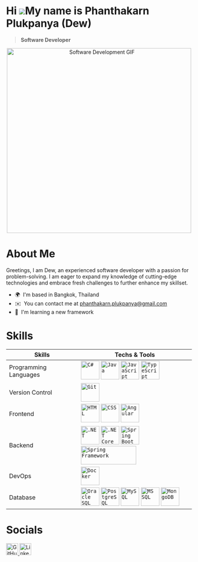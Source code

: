 Hi ![](https://user-images.githubusercontent.com/18350557/176309783-0785949b-9127-417c-8b55-ab5a4333674e.gif)My name is Phanthakarn Plukpanya (Dew)
=============================================================================================================================================

> **Software Developer**

<div align="center">
  <img src="https://s11.gifyu.com/images/ScXLu.gif" alt="Software Development GIF" width="500">
</div>



# About Me
Greetings, I am Dew, an experienced software developer with a passion for problem-solving. I am eager to expand my knowledge of cutting-edge technologies and embrace fresh challenges to further enhance my skillset.

* 🌍  I'm based in Bangkok, Thailand
* ✉️  You can contact me at [phanthakarn.plukpanya@gmail.com](mailto:phanthakarn.plukpanya@gmail.com)
* 🧠  I'm learning a new framework

# Skills

| Skills            | Techs & Tools |
|-------------------|---------------|
| Programming Languages      | <code><a href="#" target="_blank" rel="noreferrer"><img src="https://upload.wikimedia.org/wikipedia/commons/b/bd/Logo_C_sharp.svg" title="C#" alt="C#" width="50" height="50"/></a></code> <code><a href="#" target="_blank" rel="noreferrer"><img src="https://brandslogos.com/wp-content/uploads/images/large/java-logo-1.png" title="Java" alt="Java" width="50" height="50"/></a></code> <code><a href="#" target="_blank" rel="noreferrer"><img src="https://upload.wikimedia.org/wikipedia/commons/thumb/6/6a/JavaScript-logo.png/800px-JavaScript-logo.png" title="JavaScript" alt="JavaScript" width="50" height="50"/></a></code> <code><a href="#" target="_blank" rel="noreferrer"><img src="https://upload.wikimedia.org/wikipedia/commons/thumb/4/4c/Typescript_logo_2020.svg/1200px-Typescript_logo_2020.svg.png" title="TypeScript" alt="TypeScript" width="50" height="50"/></a></code> |
| Version Control   | <code><a href="#" target="_blank" rel="noreferrer"><img src="https://git-scm.com/images/logos/downloads/Git-Icon-1788C.png" title="Git" alt="Git" width="50" height="50"/></a></code> |
| Frontend          | <code><a href="#" target="_blank" rel="noreferrer"><img src="https://upload.wikimedia.org/wikipedia/commons/6/61/HTML5_logo_and_wordmark.svg" title="HTML" alt="HTML" width="50" height="50"/></a></code> <code><a href="#" target="_blank" rel="noreferrer"><img src="https://upload.wikimedia.org/wikipedia/commons/d/d5/CSS3_logo_and_wordmark.svg" title="CSS" alt="CSS" width="50" height="50"/></a></code> <code><a href="#" target="_blank" rel="noreferrer"><img src="https://upload.wikimedia.org/wikipedia/commons/c/cf/Angular_full_color_logo.svg" title="Angular" alt="Angular" width="50" height="50"/></a></code> |
| Backend           | <code><a href="#" target="_blank" rel="noreferrer"><img src="https://upload.wikimedia.org/wikipedia/commons/0/0e/Microsoft_.NET_logo.png" title=".NET" alt=".NET" width="50" height="50"/></a></code> <code><a href="#" target="_blank" rel="noreferrer"><img src="https://upload.wikimedia.org/wikipedia/commons/thumb/e/ee/.NET_Core_Logo.svg/1200px-.NET_Core_Logo.svg.png" title=".NET Core" alt=".NET Core" width="50" height="50"/></a></code> <code><a href="#" target="_blank" rel="noreferrer"><img src="https://dz2cdn1.dzone.com/storage/temp/12434118-spring-boot-logo.png" title="Spring Boot" alt="Spring Boot" width="50" height="50"/></a></code> <code><a href="#" target="_blank" rel="noreferrer"><img src="https://www.trainingnepal.com/wp-content/uploads/2023/05/Spring-Framework.jpg" title="Spring Framework" alt="Spring Framework" width="150" height="50"/></a></code> |
| DevOps  | <code><a href="#" target="_blank" rel="noreferrer"><img src="https://www.docker.com/wp-content/uploads/2022/03/vertical-logo-monochromatic.png" title="Docker" alt="Docker" width="50" height="50"/></a></code> |
| Database          | <code><a href="#" target="_blank" rel="noreferrer"><img src="https://www.solutia.cz/wp-content/uploads/2023/05/learn_oracle_database.png" title="Oracle SQL" alt="Oracle SQL" width="50" height="50"/></a></code> <code><a href="#" target="_blank" rel="noreferrer"><img src="https://images.g2crowd.com/uploads/product/image/large_detail/large_detail_251be2af3ae607c45c14e816eaa1cf41/postgresql.png" title="PostgreSQL" alt="PostgreSQL" width="50" height="50"/></a></code> <code><a href="#" target="_blank" rel="noreferrer"><img src="https://cdn.freebiesupply.com/logos/large/2x/mysql-5-logo-png-transparent.png" title="MySQL" alt="MySQL" width="50" height="50"/></a></code> <code><a href="#" target="_blank" rel="noreferrer"><img src="https://www.freeiconspng.com/thumbs/sql-server-icon-png/sql-server-icon-png-8.png" title="MS SQL" alt="MS SQL" width="50" height="50"/></a></code> <code><a href="#" target="_blank" rel="noreferrer"><img src="https://www.pngall.com/wp-content/uploads/13/Mongodb-PNG-Image-HD.png" title="MongoDB" alt="MongoDB" width="50" height="50"/></a></code>  |


# Socials

<p align="left">
  <a href="https://www.github.com/phanthakarnp1997" target="_blank" rel="noreferrer">
    <picture>
      <source media="(prefers-color-scheme: dark)" srcset="https://raw.githubusercontent.com/danielcranney/readme-generator/main/public/icons/socials/github-dark.svg" />
      <source media="(prefers-color-scheme: light)" srcset="https://raw.githubusercontent.com/danielcranney/readme-generator/main/public/icons/socials/github.svg" />
      <img src="https://raw.githubusercontent.com/danielcranney/readme-generator/main/public/icons/socials/github.svg" width="32" height="32" alt="GitHub" />
    </picture>
  </a>
  <a href="https://www.linkedin.com/in/phanthakarn-plukpanya-358863193" target="_blank" rel="noreferrer">
    <picture>
      <source media="(prefers-color-scheme: dark)" srcset="https://raw.githubusercontent.com/danielcranney/readme-generator/main/public/icons/socials/linkedin.svg" />
      <source media="(prefers-color-scheme: light)" srcset="https://raw.githubusercontent.com/danielcranney/readme-generator/main/public/icons/socials/linkedin.svg" />
      <img src="https://raw.githubusercontent.com/danielcranney/readme-generator/main/public/icons/socials/linkedin.svg" width="32" height="32" alt="LinkedIn" />
    </picture>
  </a>
</p>

